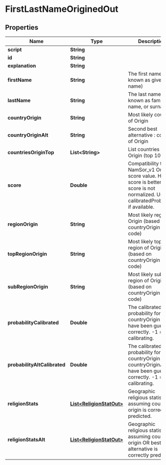 
# FirstLastNameOriginedOut

## Properties
Name | Type | Description | Notes
------------ | ------------- | ------------- | -------------
**script** | **String** |  |  [optional]
**id** | **String** |  |  [optional]
**explanation** | **String** |  |  [optional]
**firstName** | **String** | The first name (also known as given name) |  [optional]
**lastName** | **String** | The last name (also known as family name, or surname) |  [optional]
**countryOrigin** | **String** | Most likely country of Origin |  [optional]
**countryOriginAlt** | **String** | Second best alternative : country of Origin |  [optional]
**countriesOriginTop** | **List&lt;String&gt;** | List countries of Origin (top 10) |  [optional]
**score** | **Double** | Compatibility to NamSor_v1 Origin score value. Higher score is better, but score is not normalized. Use calibratedProbability if available.  |  [optional]
**regionOrigin** | **String** | Most likely region of Origin (based on countryOrigin ISO2 code) |  [optional]
**topRegionOrigin** | **String** | Most likely top region of Origin (based on countryOrigin ISO2 code) |  [optional]
**subRegionOrigin** | **String** | Most likely sub region of Origin (based on countryOrigin ISO2 code) |  [optional]
**probabilityCalibrated** | **Double** | The calibrated probability for countryOrigin to have been guessed correctly. -1 &#x3D; still calibrating.  |  [optional]
**probabilityAltCalibrated** | **Double** | The calibrated probability for countryOrigin OR countryOriginAlt to have been guessed correctly. -1 &#x3D; still calibrating.  |  [optional]
**religionStats** | [**List&lt;ReligionStatOut&gt;**](ReligionStatOut.md) | Geographic religious statistics, assuming country of origin is correctly predicted. |  [optional]
**religionStatsAlt** | [**List&lt;ReligionStatOut&gt;**](ReligionStatOut.md) | Geographic religious statistics, assuming country of origin OR best alternative is correctly predicted. |  [optional]



